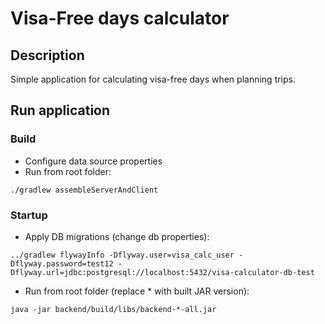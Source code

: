 # Visa-Free days calculator

## Description

Simple application for calculating visa-free days when planning trips.

## Run application

### Build
 - Configure data source properties 
 - Run from root folder:

```./gradlew assembleServerAndClient```

### Startup
 - Apply DB migrations (change db properties):
 
 ```../gradlew flywayInfo -Dflyway.user=visa_calc_user -Dflyway.password=test12 -Dflyway.url=jdbc:postgresql://localhost:5432/visa-calculator-db-test```
 - Run from root folder (replace * with built JAR version):

```java -jar backend/build/libs/backend-*-all.jar```